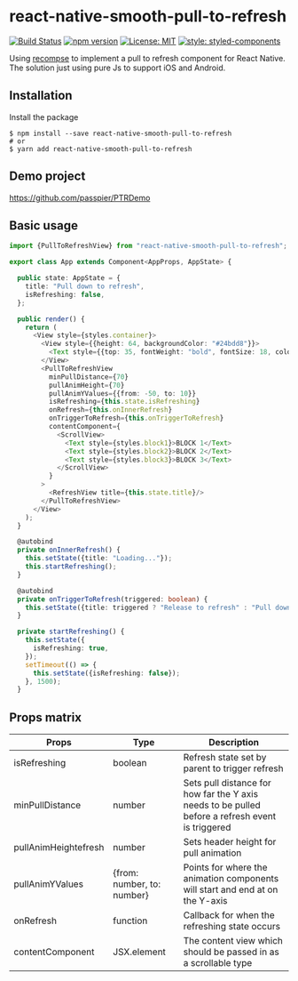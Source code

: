# react-native-smooth-pull-to-refresh
[![Build Status](https://travis-ci.org/passpier/react-native-smooth-pull-to-refresh.svg?branch=master)](https://travis-ci.org/passpier/react-native-smooth-pull-to-refresh) [![npm version](https://badge.fury.io/js/react-native-smooth-pull-to-refresh.svg)](https://badge.fury.io/js/react-native-smooth-pull-to-refresh) [![License: MIT](https://img.shields.io/badge/License-MIT-yellow.svg)](https://opensource.org/licenses/MIT) [![style: styled-components](https://img.shields.io/badge/style-%F0%9F%92%85%20styled--components-orange.svg?colorB=daa357&colorA=db748e)](https://github.com/styled-components/styled-components)

Using [recompse](https://github.com/acdlite/recompose/blob/master/docs/API.md) to implement a pull to refresh component for React Native. The solution just using pure Js to support iOS and Android.

## Installation
Install the package
```
$ npm install --save react-native-smooth-pull-to-refresh
# or
$ yarn add react-native-smooth-pull-to-refresh
```

## Demo project
https://github.com/passpier/PTRDemo

## Basic usage
```typescript
import {PullToRefreshView} from "react-native-smooth-pull-to-refresh";

export class App extends Component<AppProps, AppState> {

  public state: AppState = {
    title: "Pull down to refresh",
    isRefreshing: false,
  };

  public render() {
    return (
      <View style={styles.container}>
        <View style={{height: 64, backgroundColor: "#24bdd8"}}>
          <Text style={{top: 35, fontWeight: "bold", fontSize: 18, color: "white", textAlign: "center"}}>Header</Text>
        </View>
        <PullToRefreshView
          minPullDistance={70}
          pullAnimHeight={70}
          pullAnimYValues={{from: -50, to: 10}}
          isRefreshing={this.state.isRefreshing}
          onRefresh={this.onInnerRefresh}
          onTriggerToRefresh={this.onTriggerToRefresh}
          contentComponent={
            <ScrollView>
              <Text style={styles.block1}>BLOCK 1</Text>
              <Text style={styles.block2}>BLOCK 2</Text>
              <Text style={styles.block3}>BLOCK 3</Text>
            </ScrollView>
          }
        >
          <RefreshView title={this.state.title}/>
        </PullToRefreshView>
      </View>
    );
  }

  @autobind
  private onInnerRefresh() {
    this.setState({title: "Loading..."});
    this.startRefreshing();
  }

  @autobind
  private onTriggerToRefresh(triggered: boolean) {
    this.setState({title: triggered ? "Release to refresh" : "Pull down to refresh"});
  }

  private startRefreshing() {
    this.setState({
      isRefreshing: true,
    });
    setTimeout(() => {
      this.setState({isRefreshing: false});
    }, 1500);
  }
```

## Props matrix



| Props | Type | Description |
| -------- | -------- | -------- |
| isRefreshing | boolean | Refresh state set by parent to trigger refresh |
| minPullDistance | number | Sets pull distance for how far the Y axis needs to be pulled before a refresh event is triggered |
| pullAnimHeightefresh | number | Sets header height for pull animation |
| pullAnimYValues | {from: number, to: number} | Points for where the animation components will start and end at on the Y-axis |
| onRefresh | function | Callback for when the refreshing state occurs |
| contentComponent | JSX.element | The content view which should be passed in as a scrollable type |
